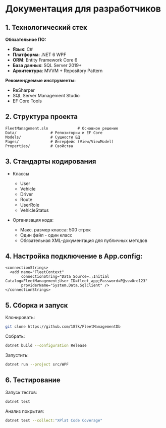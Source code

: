 # Документация для разработчиков

## 1. Технологический стек
**Обязательное ПО:**
- **Язык**: C# 
- **Платформа**: .NET 6 WPF
- **ORM**: Entity Framework Core 6
- **База данных**: SQL Server 2019+
- **Архитектура**: MVVM + Repository Pattern

**Рекомендуемые инструменты:**
- ReSharper
- SQL Server Management Studio
- EF Core Tools

## 2. Структура проекта

```
FleetManagement.sln             # Основное решение
Data/				# Репозитории и EF Core
Models/				# Сущности БД
Pages/				# Интерфейс (View/ViewModel)
Properties/			# Свойства
```

## 3. Стандарты кодирования

- Классы
	- User
	- Vehicle
	- Driver
	- Route
	- UserRole
	- VehicleStatus

- Организация кода:
    - Макс. размер класса: 500 строк
    - Один файл - один класс
    - Обязательная XML-документация для публичных методов

## 4. Настройка подключение в App.config:
```xaml
<connectionStrings>
  <add name="FleetContext" 
       connectionString="Data Source=.;Initial Catalog=FleetManagement;User ID=fleet_app;Password=P@ssw0rd123" 
       providerName="System.Data.SqlClient" />
</connectionStrings>
```

## 5. Сборка и запуск
Клонировать:
```bash
git clone https://github.com/187k/FleetManagementDb
```
Собрать:
```bash
dotnet build --configuration Release
```
Запустить:
```bash
dotnet run --project src/WPF
```

## 6. Тестирование
Запуск тестов:
```bash
dotnet test
```
Анализ покрытия:
```bash
dotnet test --collect:"XPlat Code Coverage"
```
